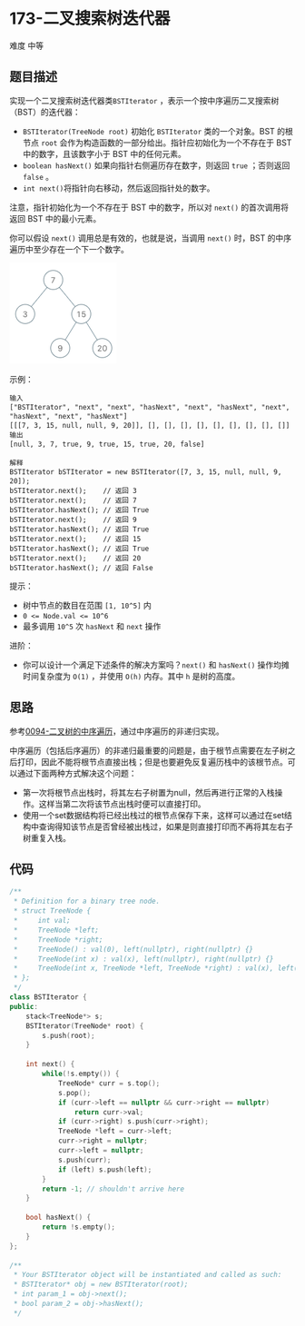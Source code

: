# 173-二叉搜索树迭代器

难度 中等



## 题目描述

实现一个二叉搜索树迭代器类`BSTIterator` ，表示一个按中序遍历二叉搜索树（BST）的迭代器：

- `BSTIterator(TreeNode root)` 初始化 `BSTIterator` 类的一个对象。BST 的根节点 `root` 会作为构造函数的一部分给出。指针应初始化为一个不存在于 BST 中的数字，且该数字小于 BST 中的任何元素。
- `boolean hasNext()` 如果向指针右侧遍历存在数字，则返回 `true` ；否则返回 `false` 。
- `int next()`将指针向右移动，然后返回指针处的数字。

注意，指针初始化为一个不存在于 BST 中的数字，所以对 `next()` 的首次调用将返回 BST 中的最小元素。

你可以假设 `next()` 调用总是有效的，也就是说，当调用 `next()` 时，BST 的中序遍历中至少存在一个下一个数字。

 <img src="images/bst-tree.png" style="zoom:100%;" />

示例：
```
输入
["BSTIterator", "next", "next", "hasNext", "next", "hasNext", "next", "hasNext", "next", "hasNext"]
[[[7, 3, 15, null, null, 9, 20]], [], [], [], [], [], [], [], [], []]
输出
[null, 3, 7, true, 9, true, 15, true, 20, false]

解释
BSTIterator bSTIterator = new BSTIterator([7, 3, 15, null, null, 9, 20]);
bSTIterator.next();    // 返回 3
bSTIterator.next();    // 返回 7
bSTIterator.hasNext(); // 返回 True
bSTIterator.next();    // 返回 9
bSTIterator.hasNext(); // 返回 True
bSTIterator.next();    // 返回 15
bSTIterator.hasNext(); // 返回 True
bSTIterator.next();    // 返回 20
bSTIterator.hasNext(); // 返回 False
```

提示：

- 树中节点的数目在范围 `[1, 10^5]` 内
- `0 <= Node.val <= 10^6`
- 最多调用 `10^5` 次 `hasNext` 和 `next` 操作


进阶：

- 你可以设计一个满足下述条件的解决方案吗？`next()` 和 `hasNext()` 操作均摊时间复杂度为 `O(1)` ，并使用 `O(h)` 内存。其中 `h` 是树的高度。



## 思路

参考[0094-二叉树的中序遍历](0094-二叉树的中序遍历.md)，通过中序遍历的非递归实现。

中序遍历（包括后序遍历）的非递归最重要的问题是，由于根节点需要在左子树之后打印，因此不能将根节点直接出栈；但是也要避免反复遍历栈中的该根节点。可以通过下面两种方式解决这个问题：

- 第一次将根节点出栈时，将其左右子树置为null，然后再进行正常的入栈操作。这样当第二次将该节点出栈时便可以直接打印。
- 使用一个set数据结构将已经出栈过的根节点保存下来，这样可以通过在set结构中查询得知该节点是否曾经被出栈过，如果是则直接打印而不再将其左右子树重复入栈。



## 代码

```c++
/**
 * Definition for a binary tree node.
 * struct TreeNode {
 *     int val;
 *     TreeNode *left;
 *     TreeNode *right;
 *     TreeNode() : val(0), left(nullptr), right(nullptr) {}
 *     TreeNode(int x) : val(x), left(nullptr), right(nullptr) {}
 *     TreeNode(int x, TreeNode *left, TreeNode *right) : val(x), left(left), right(right) {}
 * };
 */
class BSTIterator {
public:
    stack<TreeNode*> s;
    BSTIterator(TreeNode* root) {
        s.push(root);
    }
    
    int next() {
        while(!s.empty()) {
            TreeNode* curr = s.top();
            s.pop();
            if (curr->left == nullptr && curr->right == nullptr)
                return curr->val;
            if (curr->right) s.push(curr->right);
            TreeNode *left = curr->left;
            curr->right = nullptr;
            curr->left = nullptr;
            s.push(curr);
            if (left) s.push(left);
        }
        return -1; // shouldn't arrive here
    }
    
    bool hasNext() {
        return !s.empty();
    }
};

/**
 * Your BSTIterator object will be instantiated and called as such:
 * BSTIterator* obj = new BSTIterator(root);
 * int param_1 = obj->next();
 * bool param_2 = obj->hasNext();
 */
```

